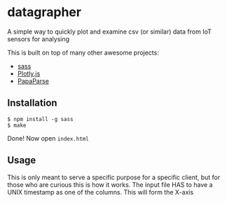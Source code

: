 # datagrapher

A simple way to quickly plot and examine csv (or similar) data from IoT sensors for analysing

This is built on top of many other awesome projects:
- [sass]()
- [Plotly.js]()
- [PapaParse]()

## Installation

```
$ npm install -g sass
$ make
```
Done! Now open `index.html`

## Usage

This is only meant to serve a specific purpose for a specific client, but for those who are curious this is how it works.
The input file HAS to have a UNIX timestamp as one of the columns. This will form the X-axis


